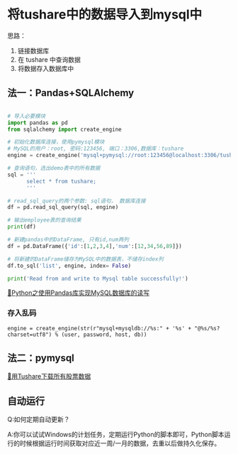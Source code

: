 # 将tushare中的数据导入到mysql中

思路：
1. 链接数据库 
2. 在 tushare 中查询数据 
3. 将数据存入数据库中 

## 法一：Pandas+SQLAlchemy

```py

# 导入必要模块
import pandas as pd
from sqlalchemy import create_engine

# 初始化数据库连接，使用pymysql模块
# MySQL的用户：root, 密码:123456, 端口：3306,数据库：tushare
engine = create_engine('mysql+pymysql://root:123456@localhost:3306/tushare')

# 查询语句，选出demo表中的所有数据
sql = '''
      select * from tushare;
      '''

# read_sql_query的两个参数: sql语句， 数据库连接
df = pd.read_sql_query(sql, engine)

# 输出employee表的查询结果
print(df)

# 新建pandas中的DataFrame, 只有id,num两列
df = pd.DataFrame({'id':[1,2,3,4],'num':[12,34,56,89]})

# 将新建的DataFrame储存为MySQL中的数据表，不储存index列
df.to_sql('list', engine, index= False)

print('Read from and write to Mysql table successfully!')
```
[🔗Python之使用Pandas库实现MySQL数据库的读写](https://segmentfault.com/a/1190000014210743)

### 存入乱码

```text
engine = create_engine(str(r"mysql+mysqldb://%s:" + '%s' + "@%s/%s?charset=utf8") % (user, password, host, db))
```

## 法二：pymysql

[🔗用Tushare下载所有股票数据](https://zhuanlan.zhihu.com/p/26495046)

## 自动运行


Q:如何定期自动更新？

A:你可以试试Windows的计划任务，定期运行Python的脚本即可，Python脚本运行的时候根据运行时间获取对应近一周/一月的数据，去重以后做持久化保存。
